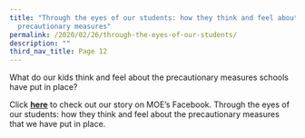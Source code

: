 ```yaml
---
title: "Through the eyes of our students: how they think and feel about the
  precautionary measures"
permalink: /2020/02/26/through-the-eyes-of-our-students/
description: ""
third_nav_title: Page 12
---
```



<p>What do our kids think and feel about the precautionary measures schools have put in place?</p>
<p>Click&nbsp;<strong><a href="https://www.facebook.com/moesingapore/posts/10159284284662004?__tn__=C-R">here</a></strong>&nbsp;to check out our story on MOE&rsquo;s Facebook. Through the eyes of our students: how they think and feel about the precautionary measures that we have put in place.</p>